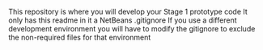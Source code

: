 This repository is where you will develop your Stage 1 prototype code
It only has this readme in it a NetBeans .gitignore 
If you use a different development environment you will have to modify the gitignore 
to exclude the non-required files for that environment
